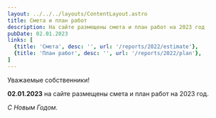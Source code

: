 ```yaml
---
layout: ../../../layouts/ContentLayout.astro
title: Смета и план работ
description: На сайте размещены смета и план работ на 2023 год
pubDate: 02.01.2023
links: [
  {title: 'Смета', desc: '', url: '/reports/2022/estimate'},
  {title: 'План работ', desc: '', url: '/reports/2022/plan'},
]
---
```


Уважаемые собственники!

**02.01.2023** на сайте размещены смета и план работ на 2023 год.

*С Новым Годом.*
